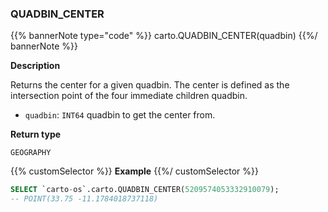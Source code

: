 ### QUADBIN_CENTER

{{% bannerNote type="code" %}}
carto.QUADBIN_CENTER(quadbin)
{{%/ bannerNote %}}

**Description**

Returns the center for a given quadbin. The center is defined as the intersection point of the four immediate children quadbin.

* `quadbin`: `INT64` quadbin to get the center from.

**Return type**

`GEOGRAPHY`

{{% customSelector %}}
**Example**
{{%/ customSelector %}}

```sql
SELECT `carto-os`.carto.QUADBIN_CENTER(5209574053332910079);
-- POINT(33.75 -11.1784018737118)
```